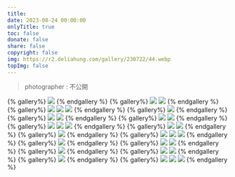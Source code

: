 ```yaml
---
title: 
date: 2023-08-24 00:00:00
onlyTitle: true
toc: false
donate: false
share: false
copyright: false
img: https://r2.deliahung.com/gallery/230722/44.webp
topImg: false
---
```


> photographer : 不公開

{% gallery%}
![](https://r2.deliahung.com/gallery/230722/30.webp)
{% endgallery %}
{% gallery%}
![](https://r2.deliahung.com/gallery/230722/31.webp)
![](https://r2.deliahung.com/gallery/230722/32.webp)
{% endgallery %}
{% gallery%}
![](https://r2.deliahung.com/gallery/230722/33.webp)
![](https://r2.deliahung.com/gallery/230722/34.webp)
![](https://r2.deliahung.com/gallery/230722/38.webp)
{% endgallery %}
{% gallery%}
![](https://r2.deliahung.com/gallery/230722/37.webp)
{% endgallery %}
{% gallery%}
![](https://r2.deliahung.com/gallery/230722/35.webp)
![](https://r2.deliahung.com/gallery/230722/36.webp)
{% endgallery %}
{% gallery%}
![](https://r2.deliahung.com/gallery/230722/39.webp)
![](https://r2.deliahung.com/gallery/230722/40.webp)
{% endgallery %}
{% gallery%}
![](https://r2.deliahung.com/gallery/230722/46.webp)
![](https://r2.deliahung.com/gallery/230722/47.webp)
![](https://r2.deliahung.com/gallery/230722/48.webp)
{% endgallery %}
{% gallery%}
![](https://r2.deliahung.com/gallery/230722/42.webp)
![](https://r2.deliahung.com/gallery/230722/43.webp)
{% endgallery %}
{% gallery%}
![](https://r2.deliahung.com/gallery/230722/45.webp)
{% endgallery %}
{% gallery%}
![](https://r2.deliahung.com/gallery/230722/49.webp)
![](https://r2.deliahung.com/gallery/230722/50.webp)
![](https://r2.deliahung.com/gallery/230722/51.webp)
{% endgallery %}
{% gallery%}
![](https://r2.deliahung.com/gallery/230722/53.webp)
{% endgallery %}
{% gallery%}
![](https://r2.deliahung.com/gallery/230722/54.webp)
![](https://r2.deliahung.com/gallery/230722/55.webp)
{% endgallery %}
{% gallery%}
![](https://r2.deliahung.com/gallery/230722/60.webp)
{% endgallery %}
{% gallery%}
![](https://r2.deliahung.com/gallery/230722/57.webp)
![](https://r2.deliahung.com/gallery/230722/58.webp)
{% endgallery %}
{% gallery%}
![](https://r2.deliahung.com/gallery/230722/56.webp)
{% endgallery %}
{% gallery%}
![](https://r2.deliahung.com/gallery/230722/61.webp)
![](https://r2.deliahung.com/gallery/230722/62.webp)
![](https://r2.deliahung.com/gallery/230722/63.webp)
{% endgallery %}
